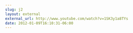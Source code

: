 ```yaml
---
slug: j2
layout: external
external_url: http://www.youtube.com/watch?v=1SK3y1a8TYs
date: 2012-01-09T16:10:31-06:00
---
```

